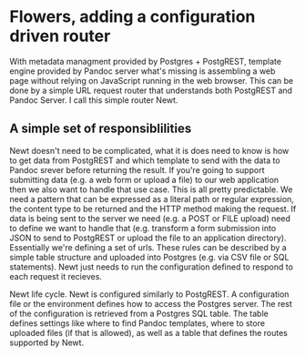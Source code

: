 
# Flowers, adding a configuration driven router

With metadata managment provided by Postgres + PostgREST, template engine provided by Pandoc server what's missing is assembling a web page without relying on JavaScript running in the web browser. This can be done by a simple URL request router that understands both PostgREST and Pandoc Server. I call this simple router Newt.

## A simple set of responsiblilities

Newt doesn't need to be complicated, what it is does need to know is how to get data from PostgREST and which template to send with the data to Pandoc srever before returning the result. If you're going to support submitting data (e.g. a web form or upload a file) to our web application then we also want to handle that use case. This is all pretty predictable.  We need a pattern that can be expressed as a literal path or regular expression, the content type to be returned and the HTTP method making the request. If data is being sent to the server we need (e.g. a POST or FILE upload) need to define we want to handle that (e.g. transform a form submission into JSON to send to PostgREST or upload the file to an application directory). Essentially we're defining a set of urls. These rules can be described by a simple table structure and uploaded into Postgres (e.g. via CSV file or SQL statements). Newt just needs to run the configuration defined to respond to each request it recieves. 

Newt life cycle. Newt is configured similarly to PostgREST. A configuration file or the environment defines how to access the Postgres server. The rest of the configuration is retrieved from a Postgres SQL table. The table defines settings like where to find Pandoc templates, where to store uploaded files (if that is allowed),  as well as a table that defines the routes supported by Newt.


